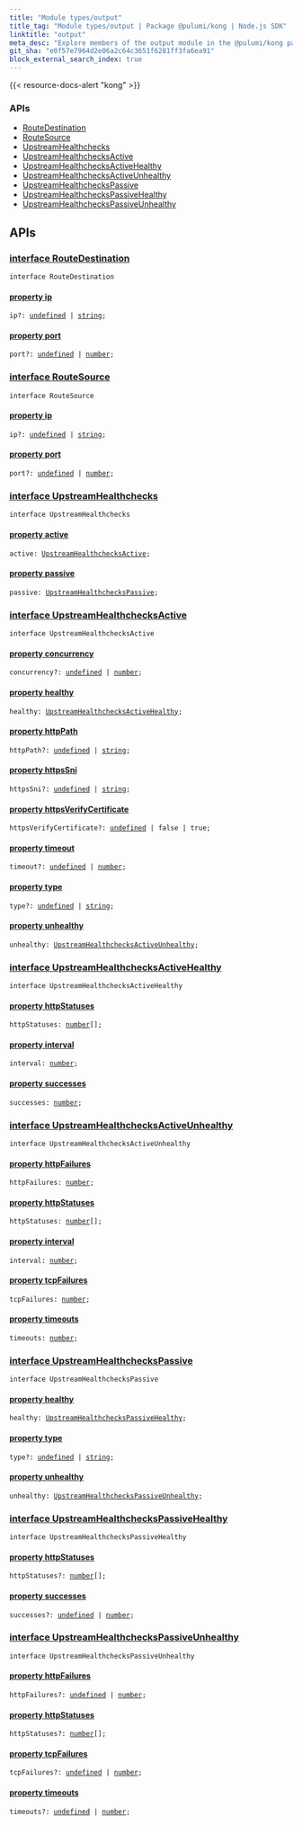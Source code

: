```yaml
---
title: "Module types/output"
title_tag: "Module types/output | Package @pulumi/kong | Node.js SDK"
linktitle: "output"
meta_desc: "Explore members of the output module in the @pulumi/kong package."
git_sha: "e0f57e7964d2e06a2c64c3651f6281ff3fa6ea91"
block_external_search_index: true
---
```


<!-- WARNING: this page was generated by a tool. Do not edit it by hand. -->
<!-- To change it, please see https://github.com/pulumi/docs/tree/master/tools/tscdocgen. -->

{{< resource-docs-alert "kong" >}}






<h3>APIs</h3>
<ul class="api">
    <li><a href="#RouteDestination"><span class="symbol api"></span>RouteDestination</a></li>
    <li><a href="#RouteSource"><span class="symbol api"></span>RouteSource</a></li>
    <li><a href="#UpstreamHealthchecks"><span class="symbol api"></span>UpstreamHealthchecks</a></li>
    <li><a href="#UpstreamHealthchecksActive"><span class="symbol api"></span>UpstreamHealthchecksActive</a></li>
    <li><a href="#UpstreamHealthchecksActiveHealthy"><span class="symbol api"></span>UpstreamHealthchecksActiveHealthy</a></li>
    <li><a href="#UpstreamHealthchecksActiveUnhealthy"><span class="symbol api"></span>UpstreamHealthchecksActiveUnhealthy</a></li>
    <li><a href="#UpstreamHealthchecksPassive"><span class="symbol api"></span>UpstreamHealthchecksPassive</a></li>
    <li><a href="#UpstreamHealthchecksPassiveHealthy"><span class="symbol api"></span>UpstreamHealthchecksPassiveHealthy</a></li>
    <li><a href="#UpstreamHealthchecksPassiveUnhealthy"><span class="symbol api"></span>UpstreamHealthchecksPassiveUnhealthy</a></li>
</ul>




<h2 id="apis">APIs</h2>
<h3 class="pdoc-module-header" id="RouteDestination" data-link-title="RouteDestination">
    <a href="https://github.com/pulumi/pulumi-kong/blob/e0f57e7964d2e06a2c64c3651f6281ff3fa6ea91/sdk/nodejs/types/output.ts#L8">
        interface <strong>RouteDestination</strong>
    </a>
</h3>

<pre class="highlight"><code><span class='kr'>interface</span> <span class='nx'>RouteDestination</span></code></pre>
<h4 class="pdoc-member-header" id="RouteDestination-ip">
<a class="pdoc-child-name" href="https://github.com/pulumi/pulumi-kong/blob/e0f57e7964d2e06a2c64c3651f6281ff3fa6ea91/sdk/nodejs/types/output.ts#L9">property <b>ip</b></a>
</h4>

<pre class="highlight"><code><span class='kd'></span>ip?: <span class='kd'><a href='https://developer.mozilla.org/en-US/docs/Web/JavaScript/Reference/Global_Objects/undefined'>undefined</a></span> | <span class='kd'><a href='https://developer.mozilla.org/en-US/docs/Web/JavaScript/Reference/Global_Objects/String'>string</a></span>;</code></pre>
<h4 class="pdoc-member-header" id="RouteDestination-port">
<a class="pdoc-child-name" href="https://github.com/pulumi/pulumi-kong/blob/e0f57e7964d2e06a2c64c3651f6281ff3fa6ea91/sdk/nodejs/types/output.ts#L10">property <b>port</b></a>
</h4>

<pre class="highlight"><code><span class='kd'></span>port?: <span class='kd'><a href='https://developer.mozilla.org/en-US/docs/Web/JavaScript/Reference/Global_Objects/undefined'>undefined</a></span> | <span class='kd'><a href='https://developer.mozilla.org/en-US/docs/Web/JavaScript/Reference/Global_Objects/Number'>number</a></span>;</code></pre>
<h3 class="pdoc-module-header" id="RouteSource" data-link-title="RouteSource">
    <a href="https://github.com/pulumi/pulumi-kong/blob/e0f57e7964d2e06a2c64c3651f6281ff3fa6ea91/sdk/nodejs/types/output.ts#L13">
        interface <strong>RouteSource</strong>
    </a>
</h3>

<pre class="highlight"><code><span class='kr'>interface</span> <span class='nx'>RouteSource</span></code></pre>
<h4 class="pdoc-member-header" id="RouteSource-ip">
<a class="pdoc-child-name" href="https://github.com/pulumi/pulumi-kong/blob/e0f57e7964d2e06a2c64c3651f6281ff3fa6ea91/sdk/nodejs/types/output.ts#L14">property <b>ip</b></a>
</h4>

<pre class="highlight"><code><span class='kd'></span>ip?: <span class='kd'><a href='https://developer.mozilla.org/en-US/docs/Web/JavaScript/Reference/Global_Objects/undefined'>undefined</a></span> | <span class='kd'><a href='https://developer.mozilla.org/en-US/docs/Web/JavaScript/Reference/Global_Objects/String'>string</a></span>;</code></pre>
<h4 class="pdoc-member-header" id="RouteSource-port">
<a class="pdoc-child-name" href="https://github.com/pulumi/pulumi-kong/blob/e0f57e7964d2e06a2c64c3651f6281ff3fa6ea91/sdk/nodejs/types/output.ts#L15">property <b>port</b></a>
</h4>

<pre class="highlight"><code><span class='kd'></span>port?: <span class='kd'><a href='https://developer.mozilla.org/en-US/docs/Web/JavaScript/Reference/Global_Objects/undefined'>undefined</a></span> | <span class='kd'><a href='https://developer.mozilla.org/en-US/docs/Web/JavaScript/Reference/Global_Objects/Number'>number</a></span>;</code></pre>
<h3 class="pdoc-module-header" id="UpstreamHealthchecks" data-link-title="UpstreamHealthchecks">
    <a href="https://github.com/pulumi/pulumi-kong/blob/e0f57e7964d2e06a2c64c3651f6281ff3fa6ea91/sdk/nodejs/types/output.ts#L18">
        interface <strong>UpstreamHealthchecks</strong>
    </a>
</h3>

<pre class="highlight"><code><span class='kr'>interface</span> <span class='nx'>UpstreamHealthchecks</span></code></pre>
<h4 class="pdoc-member-header" id="UpstreamHealthchecks-active">
<a class="pdoc-child-name" href="https://github.com/pulumi/pulumi-kong/blob/e0f57e7964d2e06a2c64c3651f6281ff3fa6ea91/sdk/nodejs/types/output.ts#L19">property <b>active</b></a>
</h4>

<pre class="highlight"><code><span class='kd'></span>active: <a href='#UpstreamHealthchecksActive'>UpstreamHealthchecksActive</a>;</code></pre>
<h4 class="pdoc-member-header" id="UpstreamHealthchecks-passive">
<a class="pdoc-child-name" href="https://github.com/pulumi/pulumi-kong/blob/e0f57e7964d2e06a2c64c3651f6281ff3fa6ea91/sdk/nodejs/types/output.ts#L20">property <b>passive</b></a>
</h4>

<pre class="highlight"><code><span class='kd'></span>passive: <a href='#UpstreamHealthchecksPassive'>UpstreamHealthchecksPassive</a>;</code></pre>
<h3 class="pdoc-module-header" id="UpstreamHealthchecksActive" data-link-title="UpstreamHealthchecksActive">
    <a href="https://github.com/pulumi/pulumi-kong/blob/e0f57e7964d2e06a2c64c3651f6281ff3fa6ea91/sdk/nodejs/types/output.ts#L23">
        interface <strong>UpstreamHealthchecksActive</strong>
    </a>
</h3>

<pre class="highlight"><code><span class='kr'>interface</span> <span class='nx'>UpstreamHealthchecksActive</span></code></pre>
<h4 class="pdoc-member-header" id="UpstreamHealthchecksActive-concurrency">
<a class="pdoc-child-name" href="https://github.com/pulumi/pulumi-kong/blob/e0f57e7964d2e06a2c64c3651f6281ff3fa6ea91/sdk/nodejs/types/output.ts#L24">property <b>concurrency</b></a>
</h4>

<pre class="highlight"><code><span class='kd'></span>concurrency?: <span class='kd'><a href='https://developer.mozilla.org/en-US/docs/Web/JavaScript/Reference/Global_Objects/undefined'>undefined</a></span> | <span class='kd'><a href='https://developer.mozilla.org/en-US/docs/Web/JavaScript/Reference/Global_Objects/Number'>number</a></span>;</code></pre>
<h4 class="pdoc-member-header" id="UpstreamHealthchecksActive-healthy">
<a class="pdoc-child-name" href="https://github.com/pulumi/pulumi-kong/blob/e0f57e7964d2e06a2c64c3651f6281ff3fa6ea91/sdk/nodejs/types/output.ts#L25">property <b>healthy</b></a>
</h4>

<pre class="highlight"><code><span class='kd'></span>healthy: <a href='#UpstreamHealthchecksActiveHealthy'>UpstreamHealthchecksActiveHealthy</a>;</code></pre>
<h4 class="pdoc-member-header" id="UpstreamHealthchecksActive-httpPath">
<a class="pdoc-child-name" href="https://github.com/pulumi/pulumi-kong/blob/e0f57e7964d2e06a2c64c3651f6281ff3fa6ea91/sdk/nodejs/types/output.ts#L26">property <b>httpPath</b></a>
</h4>

<pre class="highlight"><code><span class='kd'></span>httpPath?: <span class='kd'><a href='https://developer.mozilla.org/en-US/docs/Web/JavaScript/Reference/Global_Objects/undefined'>undefined</a></span> | <span class='kd'><a href='https://developer.mozilla.org/en-US/docs/Web/JavaScript/Reference/Global_Objects/String'>string</a></span>;</code></pre>
<h4 class="pdoc-member-header" id="UpstreamHealthchecksActive-httpsSni">
<a class="pdoc-child-name" href="https://github.com/pulumi/pulumi-kong/blob/e0f57e7964d2e06a2c64c3651f6281ff3fa6ea91/sdk/nodejs/types/output.ts#L27">property <b>httpsSni</b></a>
</h4>

<pre class="highlight"><code><span class='kd'></span>httpsSni?: <span class='kd'><a href='https://developer.mozilla.org/en-US/docs/Web/JavaScript/Reference/Global_Objects/undefined'>undefined</a></span> | <span class='kd'><a href='https://developer.mozilla.org/en-US/docs/Web/JavaScript/Reference/Global_Objects/String'>string</a></span>;</code></pre>
<h4 class="pdoc-member-header" id="UpstreamHealthchecksActive-httpsVerifyCertificate">
<a class="pdoc-child-name" href="https://github.com/pulumi/pulumi-kong/blob/e0f57e7964d2e06a2c64c3651f6281ff3fa6ea91/sdk/nodejs/types/output.ts#L28">property <b>httpsVerifyCertificate</b></a>
</h4>

<pre class="highlight"><code><span class='kd'></span>httpsVerifyCertificate?: <span class='kd'><a href='https://developer.mozilla.org/en-US/docs/Web/JavaScript/Reference/Global_Objects/undefined'>undefined</a></span> | <span class='kd'>false</span> | <span class='kd'>true</span>;</code></pre>
<h4 class="pdoc-member-header" id="UpstreamHealthchecksActive-timeout">
<a class="pdoc-child-name" href="https://github.com/pulumi/pulumi-kong/blob/e0f57e7964d2e06a2c64c3651f6281ff3fa6ea91/sdk/nodejs/types/output.ts#L29">property <b>timeout</b></a>
</h4>

<pre class="highlight"><code><span class='kd'></span>timeout?: <span class='kd'><a href='https://developer.mozilla.org/en-US/docs/Web/JavaScript/Reference/Global_Objects/undefined'>undefined</a></span> | <span class='kd'><a href='https://developer.mozilla.org/en-US/docs/Web/JavaScript/Reference/Global_Objects/Number'>number</a></span>;</code></pre>
<h4 class="pdoc-member-header" id="UpstreamHealthchecksActive-type">
<a class="pdoc-child-name" href="https://github.com/pulumi/pulumi-kong/blob/e0f57e7964d2e06a2c64c3651f6281ff3fa6ea91/sdk/nodejs/types/output.ts#L30">property <b>type</b></a>
</h4>

<pre class="highlight"><code><span class='kd'></span>type?: <span class='kd'><a href='https://developer.mozilla.org/en-US/docs/Web/JavaScript/Reference/Global_Objects/undefined'>undefined</a></span> | <span class='kd'><a href='https://developer.mozilla.org/en-US/docs/Web/JavaScript/Reference/Global_Objects/String'>string</a></span>;</code></pre>
<h4 class="pdoc-member-header" id="UpstreamHealthchecksActive-unhealthy">
<a class="pdoc-child-name" href="https://github.com/pulumi/pulumi-kong/blob/e0f57e7964d2e06a2c64c3651f6281ff3fa6ea91/sdk/nodejs/types/output.ts#L31">property <b>unhealthy</b></a>
</h4>

<pre class="highlight"><code><span class='kd'></span>unhealthy: <a href='#UpstreamHealthchecksActiveUnhealthy'>UpstreamHealthchecksActiveUnhealthy</a>;</code></pre>
<h3 class="pdoc-module-header" id="UpstreamHealthchecksActiveHealthy" data-link-title="UpstreamHealthchecksActiveHealthy">
    <a href="https://github.com/pulumi/pulumi-kong/blob/e0f57e7964d2e06a2c64c3651f6281ff3fa6ea91/sdk/nodejs/types/output.ts#L34">
        interface <strong>UpstreamHealthchecksActiveHealthy</strong>
    </a>
</h3>

<pre class="highlight"><code><span class='kr'>interface</span> <span class='nx'>UpstreamHealthchecksActiveHealthy</span></code></pre>
<h4 class="pdoc-member-header" id="UpstreamHealthchecksActiveHealthy-httpStatuses">
<a class="pdoc-child-name" href="https://github.com/pulumi/pulumi-kong/blob/e0f57e7964d2e06a2c64c3651f6281ff3fa6ea91/sdk/nodejs/types/output.ts#L35">property <b>httpStatuses</b></a>
</h4>

<pre class="highlight"><code><span class='kd'></span>httpStatuses: <span class='kd'><a href='https://developer.mozilla.org/en-US/docs/Web/JavaScript/Reference/Global_Objects/Number'>number</a></span>[];</code></pre>
<h4 class="pdoc-member-header" id="UpstreamHealthchecksActiveHealthy-interval">
<a class="pdoc-child-name" href="https://github.com/pulumi/pulumi-kong/blob/e0f57e7964d2e06a2c64c3651f6281ff3fa6ea91/sdk/nodejs/types/output.ts#L36">property <b>interval</b></a>
</h4>

<pre class="highlight"><code><span class='kd'></span>interval: <span class='kd'><a href='https://developer.mozilla.org/en-US/docs/Web/JavaScript/Reference/Global_Objects/Number'>number</a></span>;</code></pre>
<h4 class="pdoc-member-header" id="UpstreamHealthchecksActiveHealthy-successes">
<a class="pdoc-child-name" href="https://github.com/pulumi/pulumi-kong/blob/e0f57e7964d2e06a2c64c3651f6281ff3fa6ea91/sdk/nodejs/types/output.ts#L37">property <b>successes</b></a>
</h4>

<pre class="highlight"><code><span class='kd'></span>successes: <span class='kd'><a href='https://developer.mozilla.org/en-US/docs/Web/JavaScript/Reference/Global_Objects/Number'>number</a></span>;</code></pre>
<h3 class="pdoc-module-header" id="UpstreamHealthchecksActiveUnhealthy" data-link-title="UpstreamHealthchecksActiveUnhealthy">
    <a href="https://github.com/pulumi/pulumi-kong/blob/e0f57e7964d2e06a2c64c3651f6281ff3fa6ea91/sdk/nodejs/types/output.ts#L40">
        interface <strong>UpstreamHealthchecksActiveUnhealthy</strong>
    </a>
</h3>

<pre class="highlight"><code><span class='kr'>interface</span> <span class='nx'>UpstreamHealthchecksActiveUnhealthy</span></code></pre>
<h4 class="pdoc-member-header" id="UpstreamHealthchecksActiveUnhealthy-httpFailures">
<a class="pdoc-child-name" href="https://github.com/pulumi/pulumi-kong/blob/e0f57e7964d2e06a2c64c3651f6281ff3fa6ea91/sdk/nodejs/types/output.ts#L41">property <b>httpFailures</b></a>
</h4>

<pre class="highlight"><code><span class='kd'></span>httpFailures: <span class='kd'><a href='https://developer.mozilla.org/en-US/docs/Web/JavaScript/Reference/Global_Objects/Number'>number</a></span>;</code></pre>
<h4 class="pdoc-member-header" id="UpstreamHealthchecksActiveUnhealthy-httpStatuses">
<a class="pdoc-child-name" href="https://github.com/pulumi/pulumi-kong/blob/e0f57e7964d2e06a2c64c3651f6281ff3fa6ea91/sdk/nodejs/types/output.ts#L42">property <b>httpStatuses</b></a>
</h4>

<pre class="highlight"><code><span class='kd'></span>httpStatuses: <span class='kd'><a href='https://developer.mozilla.org/en-US/docs/Web/JavaScript/Reference/Global_Objects/Number'>number</a></span>[];</code></pre>
<h4 class="pdoc-member-header" id="UpstreamHealthchecksActiveUnhealthy-interval">
<a class="pdoc-child-name" href="https://github.com/pulumi/pulumi-kong/blob/e0f57e7964d2e06a2c64c3651f6281ff3fa6ea91/sdk/nodejs/types/output.ts#L43">property <b>interval</b></a>
</h4>

<pre class="highlight"><code><span class='kd'></span>interval: <span class='kd'><a href='https://developer.mozilla.org/en-US/docs/Web/JavaScript/Reference/Global_Objects/Number'>number</a></span>;</code></pre>
<h4 class="pdoc-member-header" id="UpstreamHealthchecksActiveUnhealthy-tcpFailures">
<a class="pdoc-child-name" href="https://github.com/pulumi/pulumi-kong/blob/e0f57e7964d2e06a2c64c3651f6281ff3fa6ea91/sdk/nodejs/types/output.ts#L44">property <b>tcpFailures</b></a>
</h4>

<pre class="highlight"><code><span class='kd'></span>tcpFailures: <span class='kd'><a href='https://developer.mozilla.org/en-US/docs/Web/JavaScript/Reference/Global_Objects/Number'>number</a></span>;</code></pre>
<h4 class="pdoc-member-header" id="UpstreamHealthchecksActiveUnhealthy-timeouts">
<a class="pdoc-child-name" href="https://github.com/pulumi/pulumi-kong/blob/e0f57e7964d2e06a2c64c3651f6281ff3fa6ea91/sdk/nodejs/types/output.ts#L45">property <b>timeouts</b></a>
</h4>

<pre class="highlight"><code><span class='kd'></span>timeouts: <span class='kd'><a href='https://developer.mozilla.org/en-US/docs/Web/JavaScript/Reference/Global_Objects/Number'>number</a></span>;</code></pre>
<h3 class="pdoc-module-header" id="UpstreamHealthchecksPassive" data-link-title="UpstreamHealthchecksPassive">
    <a href="https://github.com/pulumi/pulumi-kong/blob/e0f57e7964d2e06a2c64c3651f6281ff3fa6ea91/sdk/nodejs/types/output.ts#L48">
        interface <strong>UpstreamHealthchecksPassive</strong>
    </a>
</h3>

<pre class="highlight"><code><span class='kr'>interface</span> <span class='nx'>UpstreamHealthchecksPassive</span></code></pre>
<h4 class="pdoc-member-header" id="UpstreamHealthchecksPassive-healthy">
<a class="pdoc-child-name" href="https://github.com/pulumi/pulumi-kong/blob/e0f57e7964d2e06a2c64c3651f6281ff3fa6ea91/sdk/nodejs/types/output.ts#L49">property <b>healthy</b></a>
</h4>

<pre class="highlight"><code><span class='kd'></span>healthy: <a href='#UpstreamHealthchecksPassiveHealthy'>UpstreamHealthchecksPassiveHealthy</a>;</code></pre>
<h4 class="pdoc-member-header" id="UpstreamHealthchecksPassive-type">
<a class="pdoc-child-name" href="https://github.com/pulumi/pulumi-kong/blob/e0f57e7964d2e06a2c64c3651f6281ff3fa6ea91/sdk/nodejs/types/output.ts#L50">property <b>type</b></a>
</h4>

<pre class="highlight"><code><span class='kd'></span>type?: <span class='kd'><a href='https://developer.mozilla.org/en-US/docs/Web/JavaScript/Reference/Global_Objects/undefined'>undefined</a></span> | <span class='kd'><a href='https://developer.mozilla.org/en-US/docs/Web/JavaScript/Reference/Global_Objects/String'>string</a></span>;</code></pre>
<h4 class="pdoc-member-header" id="UpstreamHealthchecksPassive-unhealthy">
<a class="pdoc-child-name" href="https://github.com/pulumi/pulumi-kong/blob/e0f57e7964d2e06a2c64c3651f6281ff3fa6ea91/sdk/nodejs/types/output.ts#L51">property <b>unhealthy</b></a>
</h4>

<pre class="highlight"><code><span class='kd'></span>unhealthy: <a href='#UpstreamHealthchecksPassiveUnhealthy'>UpstreamHealthchecksPassiveUnhealthy</a>;</code></pre>
<h3 class="pdoc-module-header" id="UpstreamHealthchecksPassiveHealthy" data-link-title="UpstreamHealthchecksPassiveHealthy">
    <a href="https://github.com/pulumi/pulumi-kong/blob/e0f57e7964d2e06a2c64c3651f6281ff3fa6ea91/sdk/nodejs/types/output.ts#L54">
        interface <strong>UpstreamHealthchecksPassiveHealthy</strong>
    </a>
</h3>

<pre class="highlight"><code><span class='kr'>interface</span> <span class='nx'>UpstreamHealthchecksPassiveHealthy</span></code></pre>
<h4 class="pdoc-member-header" id="UpstreamHealthchecksPassiveHealthy-httpStatuses">
<a class="pdoc-child-name" href="https://github.com/pulumi/pulumi-kong/blob/e0f57e7964d2e06a2c64c3651f6281ff3fa6ea91/sdk/nodejs/types/output.ts#L55">property <b>httpStatuses</b></a>
</h4>

<pre class="highlight"><code><span class='kd'></span>httpStatuses?: <span class='kd'><a href='https://developer.mozilla.org/en-US/docs/Web/JavaScript/Reference/Global_Objects/Number'>number</a></span>[];</code></pre>
<h4 class="pdoc-member-header" id="UpstreamHealthchecksPassiveHealthy-successes">
<a class="pdoc-child-name" href="https://github.com/pulumi/pulumi-kong/blob/e0f57e7964d2e06a2c64c3651f6281ff3fa6ea91/sdk/nodejs/types/output.ts#L56">property <b>successes</b></a>
</h4>

<pre class="highlight"><code><span class='kd'></span>successes?: <span class='kd'><a href='https://developer.mozilla.org/en-US/docs/Web/JavaScript/Reference/Global_Objects/undefined'>undefined</a></span> | <span class='kd'><a href='https://developer.mozilla.org/en-US/docs/Web/JavaScript/Reference/Global_Objects/Number'>number</a></span>;</code></pre>
<h3 class="pdoc-module-header" id="UpstreamHealthchecksPassiveUnhealthy" data-link-title="UpstreamHealthchecksPassiveUnhealthy">
    <a href="https://github.com/pulumi/pulumi-kong/blob/e0f57e7964d2e06a2c64c3651f6281ff3fa6ea91/sdk/nodejs/types/output.ts#L59">
        interface <strong>UpstreamHealthchecksPassiveUnhealthy</strong>
    </a>
</h3>

<pre class="highlight"><code><span class='kr'>interface</span> <span class='nx'>UpstreamHealthchecksPassiveUnhealthy</span></code></pre>
<h4 class="pdoc-member-header" id="UpstreamHealthchecksPassiveUnhealthy-httpFailures">
<a class="pdoc-child-name" href="https://github.com/pulumi/pulumi-kong/blob/e0f57e7964d2e06a2c64c3651f6281ff3fa6ea91/sdk/nodejs/types/output.ts#L60">property <b>httpFailures</b></a>
</h4>

<pre class="highlight"><code><span class='kd'></span>httpFailures?: <span class='kd'><a href='https://developer.mozilla.org/en-US/docs/Web/JavaScript/Reference/Global_Objects/undefined'>undefined</a></span> | <span class='kd'><a href='https://developer.mozilla.org/en-US/docs/Web/JavaScript/Reference/Global_Objects/Number'>number</a></span>;</code></pre>
<h4 class="pdoc-member-header" id="UpstreamHealthchecksPassiveUnhealthy-httpStatuses">
<a class="pdoc-child-name" href="https://github.com/pulumi/pulumi-kong/blob/e0f57e7964d2e06a2c64c3651f6281ff3fa6ea91/sdk/nodejs/types/output.ts#L61">property <b>httpStatuses</b></a>
</h4>

<pre class="highlight"><code><span class='kd'></span>httpStatuses?: <span class='kd'><a href='https://developer.mozilla.org/en-US/docs/Web/JavaScript/Reference/Global_Objects/Number'>number</a></span>[];</code></pre>
<h4 class="pdoc-member-header" id="UpstreamHealthchecksPassiveUnhealthy-tcpFailures">
<a class="pdoc-child-name" href="https://github.com/pulumi/pulumi-kong/blob/e0f57e7964d2e06a2c64c3651f6281ff3fa6ea91/sdk/nodejs/types/output.ts#L62">property <b>tcpFailures</b></a>
</h4>

<pre class="highlight"><code><span class='kd'></span>tcpFailures?: <span class='kd'><a href='https://developer.mozilla.org/en-US/docs/Web/JavaScript/Reference/Global_Objects/undefined'>undefined</a></span> | <span class='kd'><a href='https://developer.mozilla.org/en-US/docs/Web/JavaScript/Reference/Global_Objects/Number'>number</a></span>;</code></pre>
<h4 class="pdoc-member-header" id="UpstreamHealthchecksPassiveUnhealthy-timeouts">
<a class="pdoc-child-name" href="https://github.com/pulumi/pulumi-kong/blob/e0f57e7964d2e06a2c64c3651f6281ff3fa6ea91/sdk/nodejs/types/output.ts#L63">property <b>timeouts</b></a>
</h4>

<pre class="highlight"><code><span class='kd'></span>timeouts?: <span class='kd'><a href='https://developer.mozilla.org/en-US/docs/Web/JavaScript/Reference/Global_Objects/undefined'>undefined</a></span> | <span class='kd'><a href='https://developer.mozilla.org/en-US/docs/Web/JavaScript/Reference/Global_Objects/Number'>number</a></span>;</code></pre>
